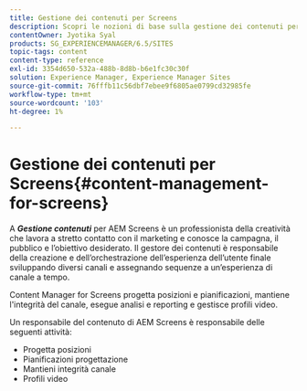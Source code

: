 ```yaml
---
title: Gestione dei contenuti per Screens
description: Scopri le nozioni di base sulla gestione dei contenuti per Screens.
contentOwner: Jyotika Syal
products: SG_EXPERIENCEMANAGER/6.5/SITES
topic-tags: content
content-type: reference
exl-id: 3354d650-532a-488b-8d8b-b6e1fc30c30f
solution: Experience Manager, Experience Manager Sites
source-git-commit: 76fffb11c56dbf7ebee9f6805ae0799cd32985fe
workflow-type: tm+mt
source-wordcount: '103'
ht-degree: 1%

---
```


# Gestione dei contenuti per Screens{#content-management-for-screens}

A ***Gestione contenuti*** per AEM Screens è un professionista della creatività che lavora a stretto contatto con il marketing e conosce la campagna, il pubblico e l’obiettivo desiderato. Il gestore dei contenuti è responsabile della creazione e dell’orchestrazione dell’esperienza dell’utente finale sviluppando diversi canali e assegnando sequenze a un’esperienza di canale a tempo.

Content Manager for Screens progetta posizioni e pianificazioni, mantiene l&#39;integrità del canale, esegue analisi e reporting e gestisce profili video.

Un responsabile del contenuto di AEM Screens è responsabile delle seguenti attività:

* Progetta posizioni
* Pianificazioni progettazione
* Mantieni integrità canale
* Profili video
